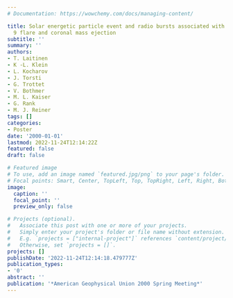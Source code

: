 ```yaml
---
# Documentation: https://wowchemy.com/docs/managing-content/

title: Solar energetic particle event and radio bursts associated with the 1996 July
  9 flare and coronal mass ejection
subtitle: ''
summary: ''
authors:
- T. Laitinen
- K -L. Klein
- L. Kocharov
- J. Torsti
- G. Trottet
- V. Bothmer
- M. L. Kaiser
- G. Rank
- M. J. Reiner
tags: []
categories:
- Poster
date: '2000-01-01'
lastmod: 2022-11-24T12:14:22Z
featured: false
draft: false

# Featured image
# To use, add an image named `featured.jpg/png` to your page's folder.
# Focal points: Smart, Center, TopLeft, Top, TopRight, Left, Right, BottomLeft, Bottom, BottomRight.
image:
  caption: ''
  focal_point: ''
  preview_only: false

# Projects (optional).
#   Associate this post with one or more of your projects.
#   Simply enter your project's folder or file name without extension.
#   E.g. `projects = ["internal-project"]` references `content/project/deep-learning/index.md`.
#   Otherwise, set `projects = []`.
projects: []
publishDate: '2022-11-24T12:14:18.479777Z'
publication_types:
- '0'
abstract: ''
publication: '*American Geophysical Union 2000 Spring Meeting*'
---
```

